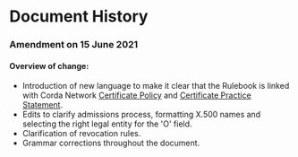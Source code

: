 # Document History

### Amendment on 15 June 2021
#### Overview of change:
* Introduction of new language to make it clear that the Rulebook is linked with Corda Network [Certificate Policy](https://trust.corda.network/trust-root/certificate-policy.html) and [Certificate Practice Statement](https://trust.corda.network/trust-root/certificate-practices.html).
* Edits to clarify admissions process, formatting X.500 names and selecting the right legal entity for the 'O' field.
* Clarification of revocation rules.
* Grammar corrections throughout the document.
